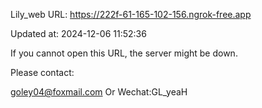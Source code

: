 Lily_web URL: https://222f-61-165-102-156.ngrok-free.app

Updated at: 2024-12-06 11:52:36

If you cannot open this URL, the server might be down.

Please contact: 

goley04@foxmail.com Or Wechat:GL_yeaH
